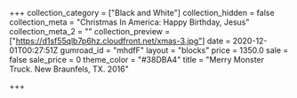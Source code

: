 +++
collection_category = ["Black and White"]
collection_hidden = false
collection_meta = "Christmas In America: Happy Birthday, Jesus"
collection_meta_2 = ""
collection_preview = ["https://d1sf55qlb7p6hz.cloudfront.net/xmas-3.jpg"]
date = 2020-12-01T00:27:51Z
gumroad_id = "mhdfF"
layout = "blocks"
price = 1350.0
sale = false
sale_price = 0
theme_color = "#38DBA4"
title = "Merry Monster Truck. New Braunfels, TX. 2016"

+++
